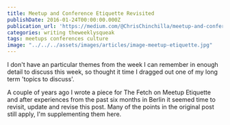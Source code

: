 ```yaml
---
title: Meetup and Conference Etiquette Revisited
publishDate: 2016-01-24T00:00:00.000Z
publication_url: 'https://medium.com/@ChrisChinchilla/meetup-and-conference-etiquette-revisited-29de1686ec29#.yxd9a5t8s'
categories: writing theweeklysqueak
tags: meetups conferences culture
image: "../../../assets/images/articles/image-meetup-etiquette.jpg"
---
```


I don't have an particular themes from the week I can remember in enough detail to discuss this week, so thought it time I dragged out one of my long term 'topics to discuss'.

A couple of years ago I wrote a piece for The Fetch on Meetup Etiquette and after experiences from the past six months in Berlin it seemed time to revisit, update and revise this post. Many of the points in the original post still apply, I'm supplementing them here.
